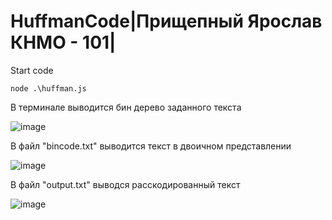 # HuffmanCode|Прищепный Ярослав КНМО - 101|
Start code 
```
node .\huffman.js  
```
В терминале выводится бин дерево заданного текста 

![image](https://user-images.githubusercontent.com/110774623/208405414-db11c3e3-3836-4385-a32b-97766314efa6.png)

В файл "bincode.txt" выводится текст в двоичном представлении

![image](https://user-images.githubusercontent.com/110774623/208405725-99974337-d96c-497f-9b5f-82f51be3d7a5.png)

В файл "output.txt" выводся расскодированный текст

![image](https://user-images.githubusercontent.com/110774623/208405963-fec4ef1f-c11d-4c35-adbb-ec8290cb7268.png)
